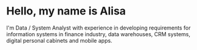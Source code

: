 # Hello, my name is Alisa

I'm Data / System Analyst with experience in developing requirements for information systems in finance industry, data warehouses, CRM systems, digital personal cabinets and mobile apps.
